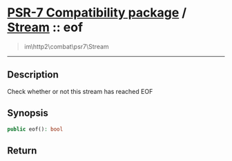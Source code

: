 # [PSR-7 Compatibility package](combat.md) / [Stream](combat-Stream.md) :: eof
 > im\http2\combat\psr7\Stream
____

## Description
Check whether or not this stream has reached EOF

## Synopsis
```php
public eof(): bool
```

## Return


